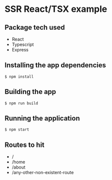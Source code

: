 # SSR React/TSX example

## Package tech used
- React
- Typescript
- Express

## Installing the app dependencies
```
$ npm install
```

## Building the app
```
$ npm run build
```

## Running the application
```
$ npm start
```

## Routes to hit
- /
- /home
- /about
- /any-other-non-existent-route
